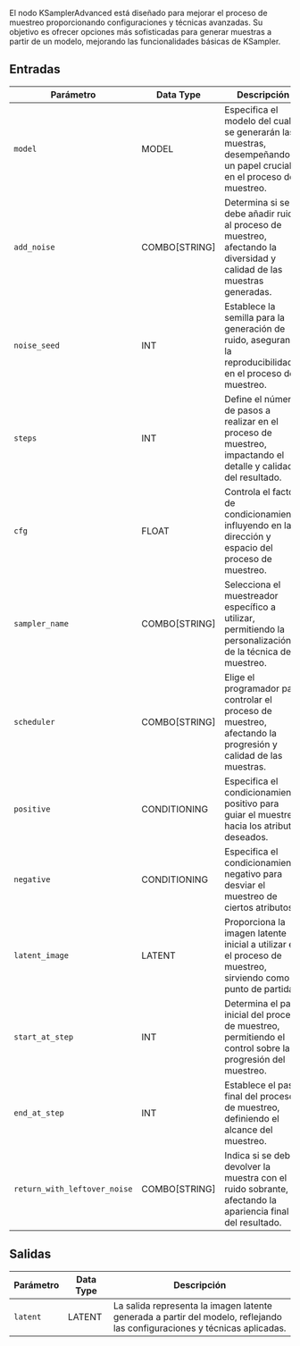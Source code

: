 El nodo KSamplerAdvanced está diseñado para mejorar el proceso de muestreo proporcionando configuraciones y técnicas avanzadas. Su objetivo es ofrecer opciones más sofisticadas para generar muestras a partir de un modelo, mejorando las funcionalidades básicas de KSampler.

## Entradas

| Parámetro             | Data Type | Descripción                                                                                                                                                                                                                                                                                                                                                     |
|----------------------|-------------|---------------------------------------------------------------------------------------------------------------------------------------------------------------------------------------------------------------------------------------------------------------------------------------------------------------------------------------------------------------------|
| `model`              | MODEL       | Especifica el modelo del cual se generarán las muestras, desempeñando un papel crucial en el proceso de muestreo.                                                                                                                                                                                                                      |
| `add_noise`          | COMBO[STRING] | Determina si se debe añadir ruido al proceso de muestreo, afectando la diversidad y calidad de las muestras generadas.                                                                                                                                                                                                             |
| `noise_seed`         | INT         | Establece la semilla para la generación de ruido, asegurando la reproducibilidad en el proceso de muestreo.                                                                                                                                                                                                                                     |
| `steps`              | INT         | Define el número de pasos a realizar en el proceso de muestreo, impactando el detalle y calidad del resultado.                                                                                                                                                                                                                   |
| `cfg`                | FLOAT       | Controla el factor de condicionamiento, influyendo en la dirección y espacio del proceso de muestreo.                                                                                                                                                                                                                                  |
| `sampler_name`       | COMBO[STRING] | Selecciona el muestreador específico a utilizar, permitiendo la personalización de la técnica de muestreo.                                                                                                                                                                                                                                  |
| `scheduler`          | COMBO[STRING] | Elige el programador para controlar el proceso de muestreo, afectando la progresión y calidad de las muestras.                                                                                                                                                                                                                   |
| `positive`           | CONDITIONING | Especifica el condicionamiento positivo para guiar el muestreo hacia los atributos deseados.                                                                                                                                                                                                                                     |
| `negative`           | CONDITIONING | Especifica el condicionamiento negativo para desviar el muestreo de ciertos atributos.                                                                                                                                                                                                                                     |
| `latent_image`       | LATENT      | Proporciona la imagen latente inicial a utilizar en el proceso de muestreo, sirviendo como punto de partida.                                                                                                                                                                                                                               |
| `start_at_step`      | INT         | Determina el paso inicial del proceso de muestreo, permitiendo el control sobre la progresión del muestreo.                                                                                                                                                                                                                               |
| `end_at_step`        | INT         | Establece el paso final del proceso de muestreo, definiendo el alcance del muestreo.                                                                                                                                                                                                                                         |
| `return_with_leftover_noise` | COMBO[STRING] | Indica si se debe devolver la muestra con el ruido sobrante, afectando la apariencia final del resultado.                                                                                                                                                                                                                               |

## Salidas

| Parámetro   | Data Type | Descripción                                                                                                               |
|-------------|-------------|------------------------------------------------------------------------------------------------------------------------------|
| `latent`    | LATENT      | La salida representa la imagen latente generada a partir del modelo, reflejando las configuraciones y técnicas aplicadas. |
